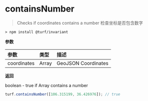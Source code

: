 # containsNumber

> Checks if coordinates contains a number
> 检查坐标是否包含数字

```text
> npm install @turf/invariant
```

**参数**

| 参数        | 类型  | 描述                |
| :---------- | :---- | :------------------ |
| coordinates | Array | GeoJSON Coordinates |

**返回**

boolean - true if Array contains a number

```js
turf.containsNumber([106.315199, 36.426976]); // true
```